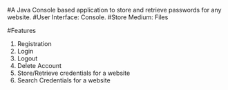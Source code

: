 #A Java Console based application to store and retrieve passwords for any website.
#User Interface: Console.
#Store Medium: Files

#Features
 1. Registration
 2. Login
 3. Logout
 4. Delete Account
 5. Store/Retrieve credentials for a website
 6. Search Credentials for a website
